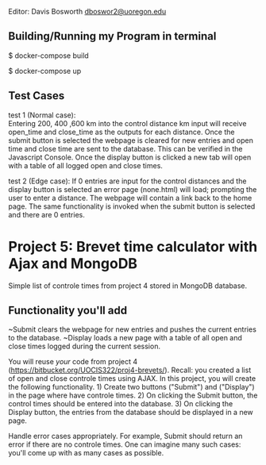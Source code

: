 Editor: Davis Bosworth dboswor2@uoregon.edu

## Building/Running my Program in terminal
$ docker-compose build

$ docker-compose up

## Test Cases

test 1 (Normal case):  
	Entering 200, 400 ,600 km into the control distance km input will receive
 	open_time and close_time as the outputs for each distance.
	Once the submit button is selected the webpage is cleared for new entries and 
	open time and close time are sent to the database.
	This can be verified in the Javascript Console. Once the display button is clicked
	a new tab will open with a table of all logged open and close times.


test 2 (Edge case): 
	If 0 entries are input for the control distances and the display button is 
	selected an error page (none.html) will load; prompting the user to enter a 
	distance. The webpage will contain a link back to the home page.
	The same functionality is invoked when the submit button is selected and
	there are 0 entries.

# Project 5: Brevet time calculator with Ajax and MongoDB

Simple list of controle times from project 4 stored in MongoDB database.

## Functionality you'll add

~Submit clears the webpage for new entries and pushes the current entries to the database.
~Display loads a new page with a table of all open and close times logged during the current session.

You will reuse *your* code from project 4 (https://bitbucket.org/UOCIS322/proj4-brevets/). Recall: you created a list of open and close controle times using AJAX. In this project, you will create the following functionality. 1) Create two buttons ("Submit") and ("Display") in the page where have controle times. 2) On clicking the Submit button, the control times should be entered into the database. 3) On clicking the Display button, the entries from the database should be displayed in a new page. 

Handle error cases appropriately. For example, Submit should return an error if there are no controle times. One can imagine many such cases: you'll come up with as many cases as possible.


